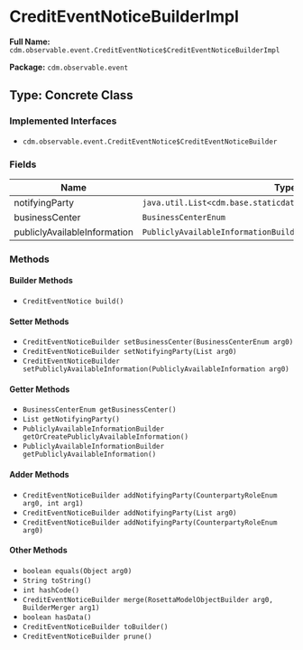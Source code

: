 # CreditEventNoticeBuilderImpl

**Full Name:** `cdm.observable.event.CreditEventNotice$CreditEventNoticeBuilderImpl`

**Package:** `cdm.observable.event`

## Type: Concrete Class

### Implemented Interfaces

- `cdm.observable.event.CreditEventNotice$CreditEventNoticeBuilder`

### Fields

| Name | Type | Description |
|------|------|-------------|
| notifyingParty | `java.util.List<cdm.base.staticdata.party.CounterpartyRoleEnum>` |  |
| businessCenter | `BusinessCenterEnum` |  |
| publiclyAvailableInformation | `PubliclyAvailableInformationBuilder` |  |

### Methods

#### Builder Methods

- `CreditEventNotice build()`

#### Setter Methods

- `CreditEventNoticeBuilder setBusinessCenter(BusinessCenterEnum arg0)`
- `CreditEventNoticeBuilder setNotifyingParty(List arg0)`
- `CreditEventNoticeBuilder setPubliclyAvailableInformation(PubliclyAvailableInformation arg0)`

#### Getter Methods

- `BusinessCenterEnum getBusinessCenter()`
- `List getNotifyingParty()`
- `PubliclyAvailableInformationBuilder getOrCreatePubliclyAvailableInformation()`
- `PubliclyAvailableInformationBuilder getPubliclyAvailableInformation()`

#### Adder Methods

- `CreditEventNoticeBuilder addNotifyingParty(CounterpartyRoleEnum arg0, int arg1)`
- `CreditEventNoticeBuilder addNotifyingParty(List arg0)`
- `CreditEventNoticeBuilder addNotifyingParty(CounterpartyRoleEnum arg0)`

#### Other Methods

- `boolean equals(Object arg0)`
- `String toString()`
- `int hashCode()`
- `CreditEventNoticeBuilder merge(RosettaModelObjectBuilder arg0, BuilderMerger arg1)`
- `boolean hasData()`
- `CreditEventNoticeBuilder toBuilder()`
- `CreditEventNoticeBuilder prune()`

